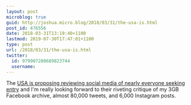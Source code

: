 ```yaml
---
layout: post
microblog: true
guid: http://joshua.micro.blog/2018/03/31/the-usa-is.html
post_id: 476556
date: 2018-03-31T13:19:40+1100
lastmod: 2019-07-30T17:47:01+1100
type: post
url: /2018/03/31/the-usa-is.html
twitter:
  id: 979907280689823744
  username: 
---
```

The [USA is proposing reviewing social media of nearly everyone seeking entry](https://amp.theguardian.com/us-news/2018/mar/30/us-immigration-social-media-visas) and I'm really looking forward to their riveting critique of my 3GB Facebook archive, almost 80,000 tweets, and 6,000 Instagram posts.
